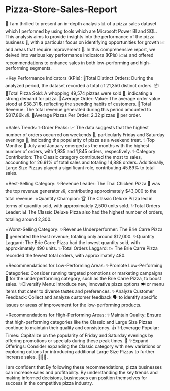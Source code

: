 # Pizza-Store-Sales-Report

🎉 I am thrilled to present an in-depth analysis 📊 of a pizza sales dataset which I performed by using tools which are Microsoft Power BI and SQL. This analysis aims to provide insights into the performance of the pizza business 🍕, with a particular focus on identifying opportunities for growth 📈 and areas that require improvement 🚀. In this comprehensive report, we delved into various key performance indicators (KPIs) 📈📊 and offered recommendations to enhance sales in both low-performing and high-performing segments.

⭐Key Performance Indicators (KPIs):
🔲Total Distinct Orders: During the analyzed period, the dataset recorded a total of 21,350 distinct orders. 📦
🔲Total Pizza Sold: A whopping 49,574 pizzas were sold 🍕, indicating a strong demand for pizza.
🔲Average Order: Value: The average order value stood at $38.31 💲, reflecting the spending habits of customers.
🔲Total Revenue: The total revenue generated during this period amounted to $817.86k 💰.
🔲Average Pizzas Per Order: 2.32 pizzas 🍕 per order.

⭐Sales Trends:
✨Order Peaks: 📈 The data suggests that the highest number of orders occurred on weekends 📅, particularly Friday and Saturday evenings 🌆, indicating the popularity of pizza as a weekend treat.
✨Top Months: 📆 July and January emerged as the months with the highest number of orders, with 1,935 and 1,845 orders, respectively.
✨Category Contribution: The Classic category contributed the most to sales, accounting for 26.91% of total sales and totaling 14,888 orders. Additionally, Large Size Pizzas played a significant role, contributing 45.89% to total sales.

⭐Best-Selling Category:
✨Revenue Leader: The Thai Chicken Pizza 🍗 was the top revenue generator 💰, contributing approximately $43,000 to the total revenue.
⭐Quantity Champion: 🏆 The Classic Deluxe Pizza led in terms of quantity sold, with approximately 2,500 units sold.
✨Total Orders Leader: 📊 The Classic Deluxe Pizza also had the highest number of orders, totaling around 2,300.

⭐Worst-Selling Category:
✨Revenue Underperformer: The Brie Carre Pizza 🧀 generated the least revenue, totaling only around $12,000.
✨Quantity Laggard: The Brie Carre Pizza had the lowest quantity sold, with approximately 490 units.
✨Total Orders Laggard: 📉 The Brie Carre Pizza recorded the fewest total orders, with approximately 480.

⭐Recommendations for Low-Performing Areas:
✨Promote Low-Performing Categories: Consider running targeted promotions or marketing campaigns 📣 for the underperforming category, such as the Brie Carre Pizza, to boost sales.
✨Diversify Menu: Introduce new, innovative pizza options 🍽️ or menu items that cater to diverse tastes and preferences.
✨Analyze Customer Feedback: Collect and analyze customer feedback 🗣️ to identify specific issues or areas of improvement for the low-performing products.

⭐Recommendations for High-Performing Areas:
✨Maintain Quality: Ensure that high-performing categories like the Classic and Large Size Pizzas continue to maintain their quality and consistency. 👍
✨Leverage Popular: Times: Capitalize on the popularity of Friday and Saturday evenings by offering promotions or specials during these peak times. 🎉
✨Expand Offerings: Consider expanding the Classic category with new variations or exploring options for introducing additional Large Size Pizzas to further increase sales. 🍕🍕🍕.

I am confident that By following these recommendations, pizza businesses can increase sales and profitability. By understanding the key trends and making informed decisions, businesses can position themselves for success in the competitive pizza industry.
